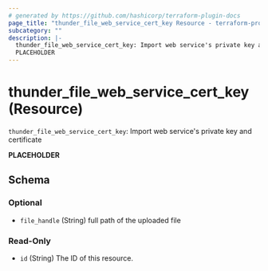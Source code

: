 ```yaml
---
# generated by https://github.com/hashicorp/terraform-plugin-docs
page_title: "thunder_file_web_service_cert_key Resource - terraform-provider-thunder"
subcategory: ""
description: |-
  thunder_file_web_service_cert_key: Import web service's private key and certificate
  PLACEHOLDER
---
```


# thunder_file_web_service_cert_key (Resource)

`thunder_file_web_service_cert_key`: Import web service's private key and certificate

__PLACEHOLDER__



<!-- schema generated by tfplugindocs -->
## Schema

### Optional

- `file_handle` (String) full path of the uploaded file

### Read-Only

- `id` (String) The ID of this resource.


